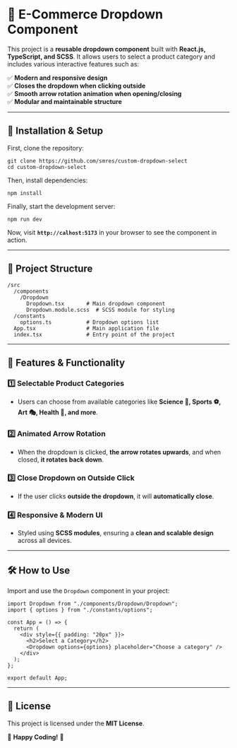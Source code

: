 # 📌 E-Commerce Dropdown Component

This project is a **reusable dropdown component** built with **React.js, TypeScript, and SCSS**. It allows users to select a product category and includes various interactive features such as:

✅ **Modern and responsive design**  
✅ **Closes the dropdown when clicking outside**  
✅ **Smooth arrow rotation animation when opening/closing**  
✅ **Modular and maintainable structure**

---

## 🚀 Installation & Setup

First, clone the repository:

```
git clone https://github.com/smres/custom-dropdown-select
cd custom-dropdown-select
```

Then, install dependencies:

```
npm install
```

Finally, start the development server:

```
npm run dev
```

Now, visit **`http://calhost:5173`** in your browser to see the component in action.

---

## 📂 Project Structure

```
/src
  /components
    /Dropdown
      Dropdown.tsx       # Main dropdown component
      Dropdown.module.scss  # SCSS module for styling
  /constants
    options.ts           # Dropdown options list
  App.tsx                # Main application file
  index.tsx              # Entry point of the project
```

---

## 🎨 Features & Functionality

### 1️⃣ Selectable Product Categories

- Users can choose from available categories like **Science 🚀, Sports ⚽, Art 🎭, Health 🏥, and more**.

### 2️⃣ Animated Arrow Rotation

- When the dropdown is clicked, **the arrow rotates upwards**, and when closed, **it rotates back down**.

### 3️⃣ Close Dropdown on Outside Click

- If the user clicks **outside the dropdown**, it will **automatically close**.

### 4️⃣ Responsive & Modern UI

- Styled using **SCSS modules**, ensuring a **clean and scalable design** across all devices.

---

## 🛠️ How to Use

Import and use the `Dropdown` component in your project:

```
import Dropdown from "./components/Dropdown/Dropdown";
import { options } from "./constants/options";

const App = () => {
  return (
    <div style={{ padding: "20px" }}>
      <h2>Select a Category</h2>
      <Dropdown options={options} placeholder="Choose a category" />
    </div>
  );
};

export default App;
```

---

## 📜 License

This project is licensed under the **MIT License**.

🚀 **Happy Coding!** 🎨
